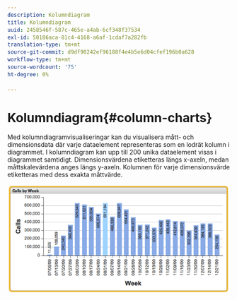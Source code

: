 ```yaml
---
description: Kolumndiagram
title: Kolumndiagram
uuid: 2458546f-587c-465e-a4ab-6cf348f37534
exl-id: 50186aca-81c4-4168-a6af-1cdaf7a282fb
translation-type: tm+mt
source-git-commit: d9df90242ef96188f4e4b5e6d04cfef196b0a628
workflow-type: tm+mt
source-wordcount: '75'
ht-degree: 0%

---
```


# Kolumndiagram{#column-charts}

Med kolumndiagramvisualiseringar kan du visualisera mått- och dimensionsdata där varje dataelement representeras som en lodrät kolumn i diagrammet. I kolumndiagram kan upp till 200 unika dataelement visas i diagrammet samtidigt. Dimensionsvärdena etiketteras längs x-axeln, medan måttskalevärdena anges längs y-axeln. Kolumnen för varje dimensionsvärde etiketteras med dess exakta måttvärde.

![](assets/column1.png)
